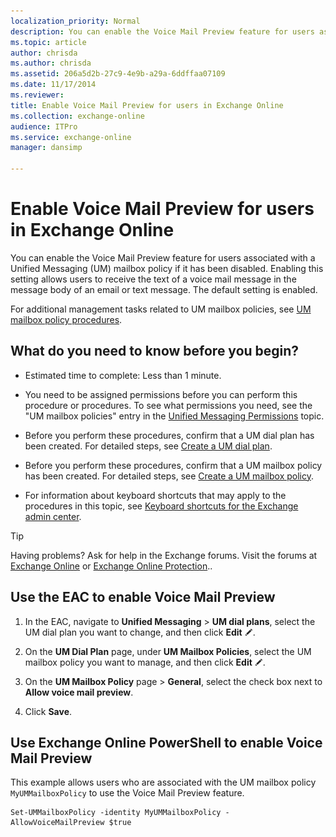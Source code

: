 ```yaml
---
localization_priority: Normal
description: You can enable the Voice Mail Preview feature for users associated with a Unified Messaging (UM) mailbox policy if it has been disabled. Enabling this setting allows users to receive the text of a voice mail message in the message body of an email or text message. The default setting is enabled.
ms.topic: article
author: chrisda
ms.author: chrisda
ms.assetid: 206a5d2b-27c9-4e9b-a29a-6ddffaa07109
ms.date: 11/17/2014
ms.reviewer: 
title: Enable Voice Mail Preview for users in Exchange Online
ms.collection: exchange-online
audience: ITPro
ms.service: exchange-online
manager: dansimp

---
```


# Enable Voice Mail Preview for users in Exchange Online

You can enable the Voice Mail Preview feature for users associated with a Unified Messaging (UM) mailbox policy if it has been disabled. Enabling this setting allows users to receive the text of a voice mail message in the message body of an email or text message. The default setting is enabled.

For additional management tasks related to UM mailbox policies, see [UM mailbox policy procedures](../../voice-mail-unified-messaging/set-up-voice-mail/um-mailbox-policy-procedures.md).

## What do you need to know before you begin?

- Estimated time to complete: Less than 1 minute.

- You need to be assigned permissions before you can perform this procedure or procedures. To see what permissions you need, see the "UM mailbox policies" entry in the [Unified Messaging Permissions](https://technet.microsoft.com/library/d326c3bc-8f33-434a-bf02-a83cc26a5498.aspx) topic.

- Before you perform these procedures, confirm that a UM dial plan has been created. For detailed steps, see [Create a UM dial plan](../../voice-mail-unified-messaging/connect-voice-mail-system/create-um-dial-plan.md).

- Before you perform these procedures, confirm that a UM mailbox policy has been created. For detailed steps, see [Create a UM mailbox policy](../../voice-mail-unified-messaging/set-up-voice-mail/create-um-mailbox-policy.md).

- For information about keyboard shortcuts that may apply to the procedures in this topic, see [Keyboard shortcuts for the Exchange admin center](../../accessibility/keyboard-shortcuts-in-admin-center.md).

> [!TIP]
> Having problems? Ask for help in the Exchange forums. Visit the forums at [Exchange Online](https://go.microsoft.com/fwlink/p/?linkId=267542) or [Exchange Online Protection](https://go.microsoft.com/fwlink/p/?linkId=285351)..

## Use the EAC to enable Voice Mail Preview

1. In the EAC, navigate to **Unified Messaging** \> **UM dial plans**, select the UM dial plan you want to change, and then click **Edit** ![Edit icon](../../media/ITPro_EAC_EditIcon.gif).

2. On the **UM Dial Plan** page, under **UM Mailbox Policies**, select the UM mailbox policy you want to manage, and then click **Edit** ![Edit icon](../../media/ITPro_EAC_EditIcon.gif).

3. On the **UM Mailbox Policy** page \> **General**, select the check box next to **Allow voice mail preview**.

4. Click **Save**.

## Use Exchange Online PowerShell to enable Voice Mail Preview

This example allows users who are associated with the UM mailbox policy `MyUMMailboxPolicy` to use the Voice Mail Preview feature.

```
Set-UMMailboxPolicy -identity MyUMMailboxPolicy - AllowVoiceMailPreview $true
```
